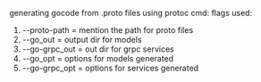 generating gocode from .proto files using protoc cmd:
flags used:

1.  --proto-path = mention the path for proto files
2.  --go_out = output dir for models
3.  --go-grpc_out = out dir for grpc services
4.  --go_opt = options for models generated
5.  --go-grpc_opt = options for services generated
